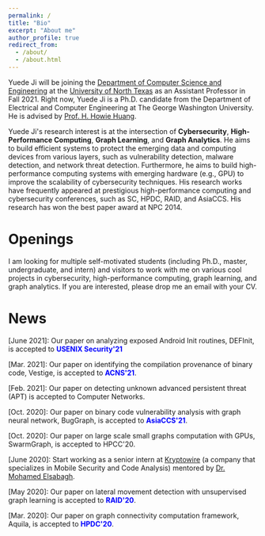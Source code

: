 ```yaml
---
permalink: /
title: "Bio"
excerpt: "About me"
author_profile: true
redirect_from:
  - /about/
  - /about.html
---
```


Yuede Ji will be joining the [Department of Computer Science and Engineering](https://computerscience.engineering.unt.edu/) at the [University of North Texas](https://www.unt.edu/) as an Assistant Professor in Fall 2021. Right now, Yuede Ji is a Ph.D. candidate from the Department of Electrical and Computer Engineering at The George Washington University. He is advised by [Prof. H. Howie Huang](https://www.seas.gwu.edu/howie-huang).

Yuede Ji's research interest is at the intersection of <strong>Cybersecurity</strong>, <strong>High-Performance Computing</strong>, <strong>Graph Learning</strong>, and <strong>Graph Analytics</strong>. He aims to build efficient systems to protect the emerging data and computing devices from various layers, such as vulnerability detection, malware detection, and network threat detection. Furthermore, he aims to build high-performance computing systems with emerging hardware (e.g., GPU) to improve the scalability of cybersecurity techniques. His research works have frequently appeared at prestigious high-performance computing and cybersecurity conferences, such as SC, HPDC, RAID, and AsiaCCS. His research has won the best paper award at NPC 2014.

Openings
======
I am looking for multiple self-motivated students (including Ph.D., master, undergraduate, and intern) and visitors to work with me on various cool projects in cybersecurity, high-performance computing, graph learning, and graph analytics. If you are interested, please drop me an email with your CV.

News
======
[June 2021]: Our paper on analyzing exposed Android Init routines, DEFInit, is accepted to <span style="color:blue"><strong>USENIX Security'21</strong></span>

[Mar. 2021]: Our paper on identifying the compilation provenance of binary code, Vestige, is accepted to <span style="color:blue"><strong>ACNS'21</strong></span>.

[Feb. 2021]: Our paper on detecting unknown advanced persistent threat (APT) is accepted to Computer Networks.

[Oct. 2020]: Our paper on binary code vulnerability analysis with graph neural network, BugGraph, is accepted to <span style="color:blue"><strong>AsiaCCS'21</strong></span>.

[Oct. 2020]: Our paper on large scale small graphs computation with GPUs, SwarmGraph, is accepted to HPCC'20.

[June 2020]: Start working as a senior intern at [Kryptowire](https://www.kryptowire.com/) (a company that specializes in Mobile Security and Code Analysis) mentored by [Dr. Mohamed Elsabagh](https://scholar.google.com/citations?user=HKp90HUAAAAJ&hl=en).

[May 2020]: Our paper on lateral movement detection with unsupervised graph learning is accepted to <span style="color:blue"><strong>RAID'20</strong></span>.

[Mar. 2020]: Our paper on graph connectivity computation framework, Aquila, is accepted to <span style="color:blue"><strong>HPDC'20</strong></span>.
